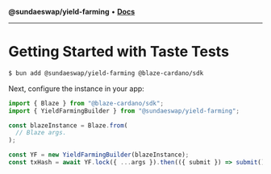 **@sundaeswap/yield-farming** • [**Docs**](globals.md)

***

# Getting Started with Taste Tests

```bash
$ bun add @sundaeswap/yield-farming @blaze-cardano/sdk
```

Next, configure the instance in your app:

```ts
import { Blaze } from "@blaze-cardano/sdk";
import { YieldFarmingBuilder } from "@sundaeswap/yield-farming";

const blazeInstance = Blaze.from(
  // Blaze args.
);

const YF = new YieldFarmingBuilder(blazeInstance);
const txHash = await YF.lock({ ...args }).then(({ submit }) => submit());
```
